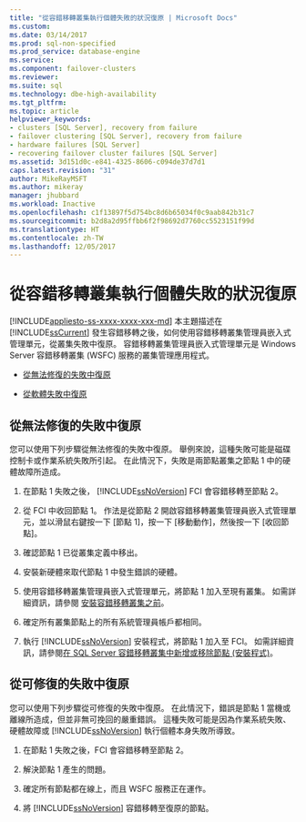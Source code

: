 ```yaml
---
title: "從容錯移轉叢集執行個體失敗的狀況復原 | Microsoft Docs"
ms.custom: 
ms.date: 03/14/2017
ms.prod: sql-non-specified
ms.prod_service: database-engine
ms.service: 
ms.component: failover-clusters
ms.reviewer: 
ms.suite: sql
ms.technology: dbe-high-availability
ms.tgt_pltfrm: 
ms.topic: article
helpviewer_keywords:
- clusters [SQL Server], recovery from failure
- failover clustering [SQL Server], recovery from failure
- hardware failures [SQL Server]
- recovering failover cluster failures [SQL Server]
ms.assetid: 3d151d0c-e841-4325-8606-c094de37d7d1
caps.latest.revision: "31"
author: MikeRayMSFT
ms.author: mikeray
manager: jhubbard
ms.workload: Inactive
ms.openlocfilehash: c1f13897f5d754bc8d6b65034f0c9aab842b31c7
ms.sourcegitcommit: b2d8a2d95ffbb6f2f98692d7760cc5523151f99d
ms.translationtype: HT
ms.contentlocale: zh-TW
ms.lasthandoff: 12/05/2017
---
```

# <a name="recover-from-failover-cluster-instance-failure"></a>從容錯移轉叢集執行個體失敗的狀況復原
[!INCLUDE[appliesto-ss-xxxx-xxxx-xxx-md](../../../includes/appliesto-ss-xxxx-xxxx-xxx-md.md)] 本主題描述在 [!INCLUDE[ssCurrent](../../../includes/sscurrent-md.md)] 發生容錯移轉之後，如何使用容錯移轉叢集管理員嵌入式管理單元，從叢集失敗中復原。 容錯移轉叢集管理員嵌入式管理單元是 Windows Server 容錯移轉叢集 (WSFC) 服務的叢集管理應用程式。  
  
-   [從無法修復的失敗中復原](#Scenario1)  
  
-   [從軟體失敗中復原](#Scenario2)  
  
##  <a name="Scenario1"></a> 從無法修復的失敗中復原  
 您可以使用下列步驟從無法修復的失敗中復原。 舉例來說，這種失敗可能是磁碟控制卡或作業系統失敗所引起。 在此情況下，失敗是兩節點叢集之節點 1 中的硬體故障所造成。  
  
1.  在節點 1 失敗之後， [!INCLUDE[ssNoVersion](../../../includes/ssnoversion-md.md)] FCI 會容錯移轉至節點 2。  
  
2.  從 FCI 中收回節點 1。 作法是從節點 2 開啟容錯移轉叢集管理員嵌入式管理單元，並以滑鼠右鍵按一下 [節點 1]，按一下 [移動動作]，然後按一下 [收回節點]。  
  
3.  確認節點 1 已從叢集定義中移出。  
  
4.  安裝新硬體來取代節點 1 中發生錯誤的硬體。  
  
5.  使用容錯移轉叢集管理員嵌入式管理單元，將節點 1 加入至現有叢集。 如需詳細資訊，請參閱 [安裝容錯移轉叢集之前](../../../sql-server/failover-clusters/install/before-installing-failover-clustering.md)。  
  
6.  確定所有叢集節點上的所有系統管理員帳戶都相同。  
  
7.  執行 [!INCLUDE[ssNoVersion](../../../includes/ssnoversion-md.md)] 安裝程式，將節點 1 加入至 FCI。 如需詳細資訊，請參閱[在 SQL Server 容錯移轉叢集中新增或移除節點 &#40;安裝程式&#41;](../../../sql-server/failover-clusters/install/add-or-remove-nodes-in-a-sql-server-failover-cluster-setup.md)。  
  
##  <a name="Scenario2"></a> 從可修復的失敗中復原  
 您可以使用下列步驟從可修復的失敗中復原。 在此情況下，錯誤是節點 1 當機或離線所造成，但並非無可挽回的嚴重錯誤。 這種失敗可能是因為作業系統失敗、硬體故障或 [!INCLUDE[ssNoVersion](../../../includes/ssnoversion-md.md)] 執行個體本身失敗所導致。  
  
1.  在節點 1 失敗之後，FCI 會容錯移轉至節點 2。  
  
2.  解決節點 1 產生的問題。  
  
3.  確定所有節點都在線上，而且 WSFC 服務正在運作。  
  
4.  將 [!INCLUDE[ssNoVersion](../../../includes/ssnoversion-md.md)] 容錯移轉至復原的節點。  
  
  
